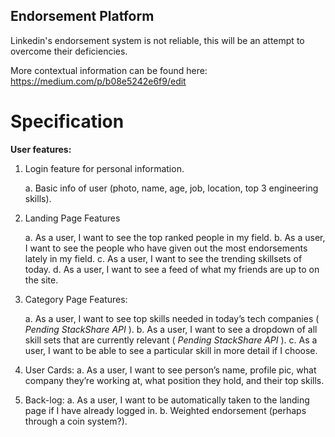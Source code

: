 ## Endorsement Platform

Linkedin's endorsement system is not reliable, this will be an attempt to overcome their deficiencies.

More contextual information can be found here: https://medium.com/p/b08e5242e6f9/edit

# Specification

**User features:**

1. Login feature for personal information.

    a. Basic info of user (photo, name, age, job, location, top 3 engineering skills).

2. Landing Page Features

    a. As a user, I want to see the top ranked people in my field. 
    b. As a user, I want to see the people who have given out the most endorsements lately in my field.
    c. As a user, I want to see the trending skillsets of today.
    d. As a user, I want to see a feed of what my friends are up to on the site. 

3. Category Page Features: 

    a. As a user, I want to see top skills needed in today’s tech companies ( *Pending StackShare API* ). 
    b. As a user, I want to see a dropdown of all skill sets that are currently relevant ( *Pending StackShare API* ).
    c. As a user, I want to be able to see a particular skill in more detail if I choose.

4. User Cards:
    a. As a user, I want to see person’s name, profile pic, what company they’re working at, what position they hold, and their top skills.

5. Back-log:
    a. As a user, I want to be automatically taken to the landing page if I have already logged in.
    b. Weighted endorsement (perhaps through a coin system?). 
